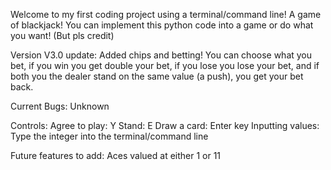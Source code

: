 Welcome to my first coding project using a terminal/command line! A game of blackjack! You can implement this python code into a game or do what you want! (But pls credit)

Version V3.0 update: Added chips and betting! You can choose what you bet, if you win you get double your bet,
if you lose you lose your bet, and if both you the dealer stand on the same value (a push), you get your bet back.

Current Bugs: Unknown

Controls:
Agree to play: Y
Stand: E
Draw a card: Enter key
Inputting values: Type the integer into the terminal/command line

Future features to add: Aces valued at either 1 or 11
